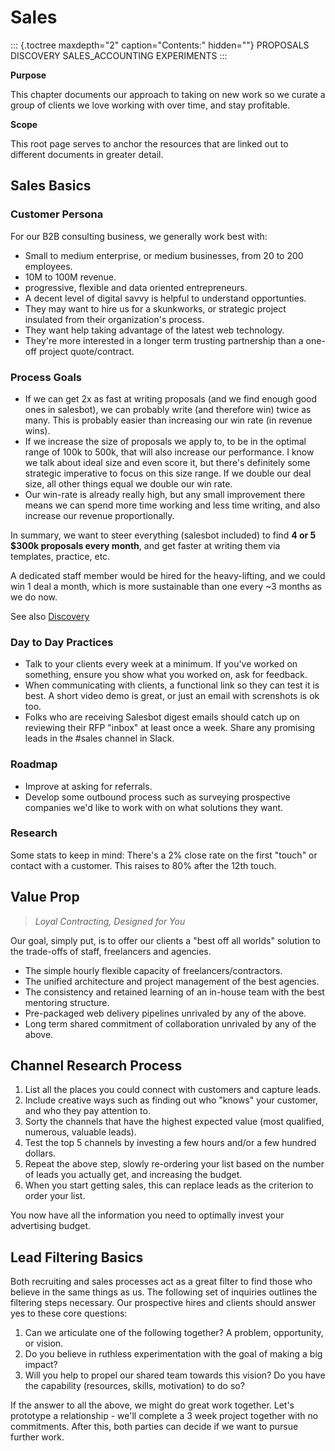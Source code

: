 Sales
=====

::: {.toctree maxdepth="2" caption="Contents:" hidden=""}
PROPOSALS DISCOVERY SALES\_ACCOUNTING EXPERIMENTS
:::

**Purpose**

This chapter documents our approach to taking on new work so we curate a
group of clients we love working with over time, and stay profitable.

**Scope**

This root page serves to anchor the resources that are linked out to
different documents in greater detail.

Sales Basics
------------

### Customer Persona

For our B2B consulting business, we generally work best with:

-   Small to medium enterprise, or medium businesses, from 20 to 200
    employees.
-   10M to 100M revenue.
-   progressive, flexible and data oriented entrepreneurs.
-   A decent level of digital savvy is helpful to understand
    opportunties.
-   They may want to hire us for a skunkworks, or strategic project
    insulated from their organization\'s process.
-   They want help taking advantage of the latest web technology.
-   They\'re more interested in a longer term trusting partnership than
    a one-off project quote/contract.

### Process Goals

-   If we can get 2x as fast at writing proposals (and we find enough
    good ones in salesbot), we can probably write (and therefore win)
    twice as many. This is probably easier than increasing our win rate
    (in revenue wins).
-   If we increase the size of proposals we apply to, to be in the
    optimal range of 100k to 500k, that will also increase our
    performance. I know we talk about ideal size and even score it, but
    there\'s definitely some strategic imperative to focus on this size
    range. If we double our deal size, all other things equal we double
    our win rate.
-   Our win-rate is already really high, but any small improvement there
    means we can spend more time working and less time writing, and also
    increase our revenue proportionally.

In summary, we want to steer everything (salesbot included) to find **4
or 5 \$300k proposals every month**, and get faster at writing them via
templates, practice, etc.

A dedicated staff member would be hired for the heavy-lifting, and we
could win 1 deal a month, which is more sustainable than one every \~3
months as we do now.

See also
[Discovery](https://countable-ops-manual.readthedocs.io/sales/DISCOVERY.html)

### Day to Day Practices

-   Talk to your clients every week at a minimum. If you\'ve worked on
    something, ensure you show what you worked on, ask for feedback.
-   When communicating with clients, a functional link so they can test
    it is best. A short video demo is great, or just an email with
    screnshots is ok too.
-   Folks who are receiving Salesbot digest emails should catch up on
    reviewing their RFP \"inbox\" at least once a week. Share any
    promising leads in the \#sales channel in Slack.

### Roadmap

-   Improve at asking for referrals.
-   Develop some outbound process such as surveying prospective
    companies we\'d like to work with on what solutions they want.

### Research

Some stats to keep in mind: There\'s a 2% close rate on the first
\"touch\" or contact with a customer. This raises to 80% after the 12th
touch.

Value Prop
----------

> *Loyal Contracting, Designed for You*

Our goal, simply put, is to offer our clients a \"best off all worlds\"
solution to the trade-offs of staff, freelancers and agencies.

-   The simple hourly flexible capacity of freelancers/contractors.
-   The unified architecture and project management of the best
    agencies.
-   The consistency and retained learning of an in-house team with the
    best mentoring structure.
-   Pre-packaged web delivery pipelines unrivaled by any of the above.
-   Long term shared commitment of collaboration unrivaled by any of the
    above.

Channel Research Process
------------------------

1.  List all the places you could connect with customers and capture
    leads.
2.  Include creative ways such as finding out who \"knows\" your
    customer, and who they pay attention to.
3.  Sorty the channels that have the highest expected value (most
    qualified, numerous, valuable leads).
4.  Test the top 5 channels by investing a few hours and/or a few
    hundred dollars.
5.  Repeat the above step, slowly re-ordering your list based on the
    number of leads you actually get, and increasing the budget.
6.  When you start getting sales, this can replace leads as the
    criterion to order your list.

You now have all the information you need to optimally invest your
advertising budget.

Lead Filtering Basics
---------------------

Both recruiting and sales processes act as a great filter to find those
who believe in the same things as us. The following set of inquiries
outlines the filtering steps necessary. Our prospective hires and
clients should answer yes to these core questions:

1)  Can we articulate one of the following together? A problem,
    opportunity, or vision.
2)  Do you believe in ruthless experimentation with the goal of making a
    big impact?
3)  Will you help to propel our shared team towards this vision? Do you
    have the capability (resources, skills, motivation) to do so?

If the answer to all the above, we might do great work together. Let\'s
prototype a relationship - we\'ll complete a 3 week project together
with no commitments. After this, both parties can decide if we want to
pursue further work.
